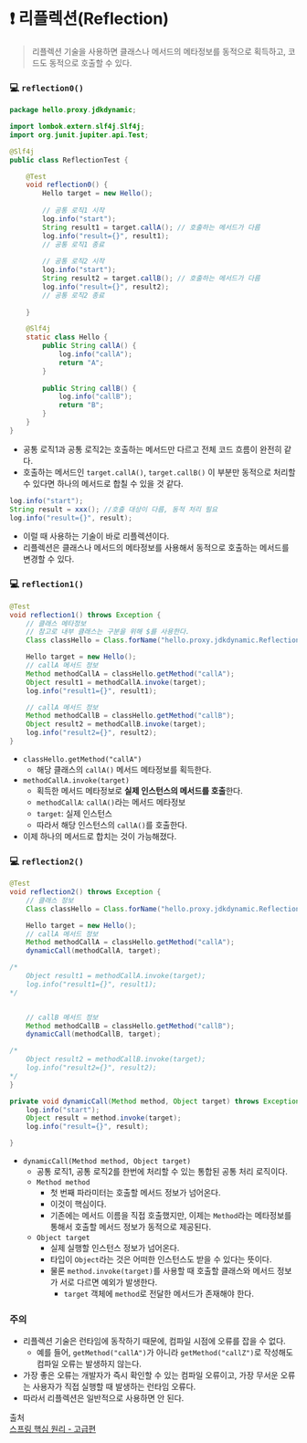# ❗️ 리플렉션(Reflection)
> 리플렉션 기술을 사용하면 클래스나 메서드의 메타정보를 동적으로 획득하고, 코드도 동적으로 호출할 수 있다.

### 💻 `reflection0()`
```java
package hello.proxy.jdkdynamic;

import lombok.extern.slf4j.Slf4j;
import org.junit.jupiter.api.Test;

@Slf4j
public class ReflectionTest {

    @Test
    void reflection0() {
        Hello target = new Hello();
        
        // 공통 로직1 시작
        log.info("start");
        String result1 = target.callA(); // 호출하는 메서드가 다름
        log.info("result={}", result1);
        // 공통 로직1 종료
        
        // 공통 로직2 시작
        log.info("start");
        String result2 = target.callB(); // 호출하는 메서드가 다름
        log.info("result={}", result2);
        // 공통 로직2 종료
        
    }

    @Slf4j
    static class Hello {
        public String callA() {
            log.info("callA");
            return "A";
        }
        
        public String callB() {
            log.info("callB");
            return "B";
        }
    }
}
```
- 공통 로직1과 공통 로직2는 호출하는 메서드만 다르고 전체 코드 흐름이 완전히 같다.
- 호출하는 메서드인 `target.callA()`, `target.callB()` 이 부분만 동적으로 처리할 수 있다면 하나의 메서드로 합칠 수 있을 것 같다.
```java
log.info("start");
String result = xxx(); //호출 대상이 다름, 동적 처리 필요
log.info("result={}", result);
```
- 이럴 때 사용하는 기술이 바로 리플렉션이다.
- 리플렉션은 클래스나 메서드의 메타정보를 사용해서 동적으로 호출하는 메서드를 변경할 수 있다.


### 💻 `reflection1()`
```java
@Test
void reflection1() throws Exception {
    // 클래스 메타정보
    // 참고로 내부 클래스는 구분을 위해 $를 사용한다.
    Class classHello = Class.forName("hello.proxy.jdkdynamic.ReflectionTest$Hello");

    Hello target = new Hello();
    // callA 메서드 정보
    Method methodCallA = classHello.getMethod("callA");
    Object result1 = methodCallA.invoke(target);
    log.info("result1={}", result1);

    // callA 메서드 정보
    Method methodCallB = classHello.getMethod("callB");
    Object result2 = methodCallB.invoke(target);
    log.info("result2={}", result2);
}
```
- `classHello.getMethod("callA")`
  - 해당 클래스의 `callA()` 메서드 메타정보를 획득한다.
- `methodCallA.invoke(target)`
  - 획득한 메서드 메타정보로 **실제 인스턴스의 메서드를 호출**한다.
  - `methodCallA`: `callA()`라는 메서드 메타정보
  - `target`: 실제 인스턴스
  - 따라서 해당 인스턴스의 `callA()`를 호출한다.
- 이제 하나의 메서드로 합치는 것이 가능해졌다.

### 💻 `reflection2()`
```java
@Test
void reflection2() throws Exception {
    // 클래스 정보
    Class classHello = Class.forName("hello.proxy.jdkdynamic.ReflectionTest$Hello");

    Hello target = new Hello();
    // callA 메서드 정보
    Method methodCallA = classHello.getMethod("callA");
    dynamicCall(methodCallA, target);

/*
    Object result1 = methodCallA.invoke(target);
    log.info("result1={}", result1);
*/


    // callB 메서드 정보
    Method methodCallB = classHello.getMethod("callB");
    dynamicCall(methodCallB, target);

/*
    Object result2 = methodCallB.invoke(target);
    log.info("result2={}", result2);
*/
}

private void dynamicCall(Method method, Object target) throws Exception {
    log.info("start");
    Object result = method.invoke(target);
    log.info("result={}", result);

}
```
- `dynamicCall(Method method, Object target)`
  - 공통 로직1, 공통 로직2를 한번에 처리할 수 있는 통합된 공통 처리 로직이다.
  - `Method method`
    - 첫 번째 파라미터는 호출할 메서드 정보가 넘어온다.
    - 이것이 핵심이다.
    - 기존에는 메서드 이름을 직접 호출했지만, 이제는 `Method`라는 메타정보를 통해서 호출할 메서드 정보가 동적으로 제공된다.
  - `Object target`
    - 실제 실행할 인스턴스 정보가 넘어온다.
    - 타입이 `Object`라는 것은 어떠한 인스턴스도 받을 수 있다는 뜻이다.
    - 물론 `method.invoke(target)`를 사용할 때 호출할 클래스와 메서드 정보가 서로 다르면 예외가 발생한다.
      - `target` 객체에 `method`로 전달한 메서드가 존재해야 한다.

### 주의
- 리플렉션 기술은 런타임에 동작하기 때문에, 컴파일 시점에 오류를 잡을 수 없다.
  - 예를 들어, `getMethod("callA")`가 아니라 `getMethod("callZ")`로 작성해도 컴파일 오류는 발생하지 않는다.
- 가장 좋은 오류는 개발자가 즉시 확인할 수 있는 컴파일 오류이고, 가장 무서운 오류는 사용자가 직접 실행할 때 발생하는 런타임 오류다.
- 따라서 리플렉션은 일반적으로 사용하면 안 된다.

출처  
[스프링 핵심 원리 - 고급편](https://www.inflearn.com/course/%EC%8A%A4%ED%94%84%EB%A7%81-%ED%95%B5%EC%8B%AC-%EC%9B%90%EB%A6%AC-%EA%B3%A0%EA%B8%89%ED%8E%B8)